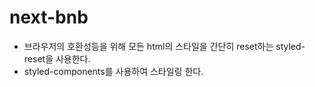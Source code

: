 # next-bnb

- 브라우저의 호환성등을 위해 모든 html의 스타일을 간단히 reset하는 styled-reset을 사용한다.
- styled-components를 사용하여 스타일링 한다.
